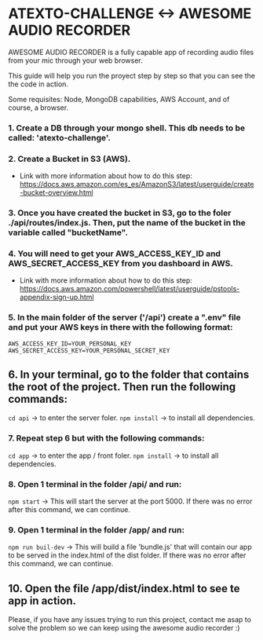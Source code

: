 # ATEXTO-CHALLENGE <-> AWESOME AUDIO RECORDER

AWESOME AUDIO RECORDER is a fully capable app of recording audio files from your mic through your web browser.

This guide will help you run the proyect step by step so that you can see the the code in action.

Some requisites:
Node, MongoDB capabilities, AWS Account, and of course, a browser.

### 1. Create a DB through your mongo shell. This db needs to be called: 'atexto-challenge'.

### 2. Create a Bucket in S3 (AWS).

- Link with more information about how to do this step: https://docs.aws.amazon.com/es_es/AmazonS3/latest/userguide/create-bucket-overview.html

### 3. Once you have created the bucket in S3, go to the foler ./api/routes/index.js. Then, put the name of the bucket in the variable called "bucketName".

### 4. You will need to get your AWS_ACCESS_KEY_ID and AWS_SECRET_ACCESS_KEY from you dashboard in AWS.

- Link with more information about how to do this step: https://docs.aws.amazon.com/powershell/latest/userguide/pstools-appendix-sign-up.html

### 5. In the main folder of the server ('/api') create a ".env" file and put your AWS keys in there with the following format:

`AWS_ACCESS_KEY_ID=YOUR_PERSONAL_KEY`
`AWS_SECRET_ACCESS_KEY=YOUR_PERSONAL_SECRET_KEY`

## 6. In your terminal, go to the folder that contains the root of the project. Then run the following commands:

`cd api` -> to enter the server foler.
`npm install` -> to install all dependencies.

### 7. Repeat step 6 but with the following commands:

`cd app` -> to enter the app / front foler.
`npm install` -> to install all dependencies.

### 8. Open 1 terminal in the folder /api/ and run:

`npm start` -> This will start the server at the port 5000. If there was no error after this command, we can continue.

### 9. Open 1 terminal in the folder /app/ and run:

`npm run buil-dev` -> This will build a file 'bundle.js' that will contain our app to be served in the index.html of the dist folder. If there was no error after this command, we can continue.

## 10. Open the file /app/dist/index.html to see te app in action.

Please, if you have any issues trying to run this project, contact me asap to solve the problem so we can keep using the awesome audio recorder :)
